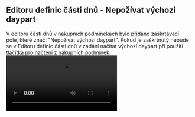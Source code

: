 ﻿---
categories: [fenix]
layout: fenix
---

## Editoru definic části dnů - Nepožívat výchozí daypart 
V editoru částí dnů v nákupních podmínekách bylo přidáno zaškrtávací pole, které značí "Nepožívat výchozí daypart". 
Pokud je zaškrtnutý nebude se v Editoru definic části dnů v zadání načítat výchozí daypart při použití tlačítka pro načtení z nákupních podmínek.
<video src="{{site.url}}/data/checkbox2.mp4" type="video/mp4" controls></video>
